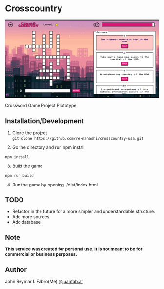 # Crosscountry

<p align="center">
  <img src="./docs/img/screenshot.png">
</p>

Crossword Game Project Prototype

## Installation/Development

1. Clone the project <br>
   `git clone https://github.com/re-nanashi/crosscountry-usa.git`

2. Go the directory and run npm install

```
npm install
```

3. Build the game

```
npm run build
```

4. Run the game by opening ./dist/index.html

## TODO

- Refactor in the future for a more simpler and understandable structure.
- Add more sources.
- Add database.

## Note

**This service was created for personal use. It is not meant to be for commercial or business purposes.**

## Author

John Reymar I. Fabro(Me)
[@juanfab.af](https://www.instagram.com/juanfab.af/)
